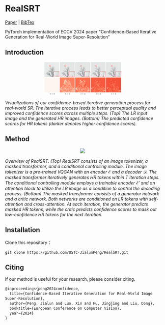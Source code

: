 # RealSRT

[Paper](https://www.ecva.net/papers/eccv_2024/papers_ECCV/papers/08254.pdf) | [BibTex](https://github.com/USTC-JialunPeng/RealSRT#citing) 

PyTorch implementation of ECCV 2024 paper 
"Confidence-Based Iterative Generation for Real-World Image Super-Resolution"

## Introduction
<div align=center>
<img src="./teaser.png" width="50%" height="50%">
</div>

*Visualizations of our confidence-based iterative generation process for real-world SR. The iterative process leads to better perceptual quality and improved confidence scores across multiple steps. (Top) The LR input image and the generated HR images. (Bottom) The predicted confidence scores for HR tokens (darker denotes higher confidence scores).*

## Method
<div align=center>
<img src="./pipeline">
</div>

*Overview of RealSRT. (Top) RealSRT consists of an image tokenizer, a masked transformer, and a conditional controlling module. The image tokenizer is a pre-trained VQGAN with an encoder $\mathcal{E}$ and a decoder $\mathcal{D}$. The masked transformer iteratively generates HR tokens within $T$ iteration steps. The conditional controlling module employs a trainable encoder $\mathcal{E}'$ and an attention block to utilize the LR image as a condition to control the decoding process. (Bottom) The masked transformer consists of a generator network and a critic network. Both networks are conditioned on LR tokens with self-attention and cross-attention. At each iteration, the generator predicts masked HR tokens, while the critic predicts confidence scores to mask out low-confidence HR tokens for the next iteration.*


## Installation
Clone this repository：
```
git clone https://github.com/USTC-JialunPeng/RealSRT.git
```

## Citing
If our method is useful for your research, please consider citing.

```
@inproceedings{peng2024confidence,
  title={Confidence-Based Iterative Generation for Real-World Image Super-Resolution},
  author={Peng, Jialun and Luo, Xin and Fu, Jingjing and Liu, Dong},
  booktitle={European Conference on Computer Vision},
  year={2024}
}
```
